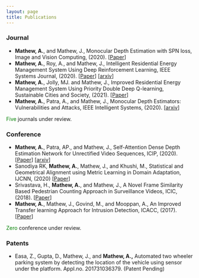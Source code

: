 ```yaml
---
layout: page
title: Publications
---
```


### Journal

* **Mathew, A.**, and Mathew, J., Monocular Depth Estimation with SPN loss, Image and Vision Computing, (2020). [[Paper](https://doi.org/10.1016/j.imavis.2020.103934)]
* **Mathew, A.**, Roy, A., and Mathew, J., Intelligent Residential Energy Management System Using Deep Reinforcement Learning, IEEE Systems Journal, (2020). [[Paper](https://doi.org/10.1109/JSYST.2020.2996547)] [[arxiv](https://arxiv.org/abs/2005.14259)]
* **Mathew, A.**, Jolly, MJ. and Mathew, J., Improved Residential Energy Management System Using Priority Double Deep Q-learning, Sustainable Cities and Society, (2021). [[Paper](https://doi.org/10.1016/j.scs.2021.102812)]
* **Mathew, A.**, Patra, A., and Mathew, J., Monocular Depth Estimators: Vulnerabilities and Attacks, IEEE Intelligent Systems, (2020). [[arxiv](https://arxiv.org/abs/2005.14302)]

<span style="color:green">Five</span> journals under review.

### Conference

* **Mathew, A.**, Patra, AP., and Mathew, J., Self-Attention Dense Depth Estimation Network for Unrectified Video Sequences, ICIP, (2020). [[Paper](https://doi.org/10.1109/ICIP40778.2020.9190764)] [[arxiv](https://arxiv.org/abs/2005.14313)]
* Sanodiya RK, **Mathew, A.**, Mathew, J., and Khushi, M., Statistical and Geometrical Alignment using Metric Learning in Domain Adaptation, IJCNN, (2020) [[Paper](https://doi.org/10.1109/IJCNN48605.2020.9206877)] 
* Srivastava, H., **Mathew, A.**, and Mathew, J., A Novel Frame Similarity Based Pedestrian Counting Approach in Surveillance Videos, ICIC, (2018). [[Paper](https://doi.org/10.1109/INDICON45594.2018.8987189)] 
* **Mathew, A.**, Mathew, J., Govind, M., and Mooppan, A., An Improved Transfer learning Approach for Intrusion Detection, ICACC, (2017). [[Paper](https://doi.org/10.1016/j.procs.2017.09.132)] 

<span style="color:green">Zero</span> conference under review.

### Patents

* Easa, Z., Gupta, D., Mathew, J., and **Mathew, A.,** Automated two wheeler parking system by detecting the location of the vehicle using sensor under the platform. Appl.no. 201731036379. (Patent Pending)
